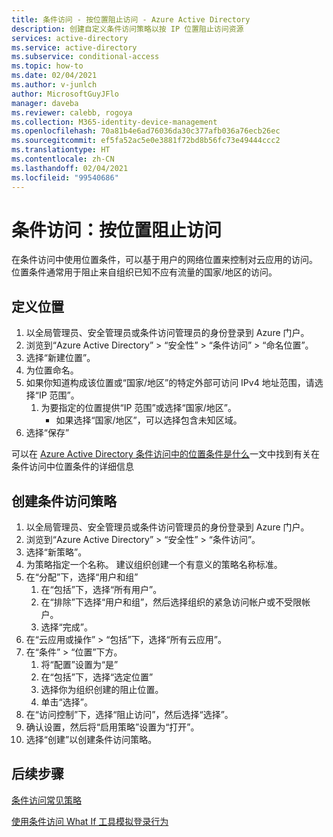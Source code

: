 ```yaml
---
title: 条件访问 - 按位置阻止访问 - Azure Active Directory
description: 创建自定义条件访问策略以按 IP 位置阻止访问资源
services: active-directory
ms.service: active-directory
ms.subservice: conditional-access
ms.topic: how-to
ms.date: 02/04/2021
ms.author: v-junlch
author: MicrosoftGuyJFlo
manager: daveba
ms.reviewer: calebb, rogoya
ms.collection: M365-identity-device-management
ms.openlocfilehash: 70a81b4e6ad76036da30c377afb036a76ecb26ec
ms.sourcegitcommit: ef5fa52ac5e0e3881f72bd8b56fc73e49444ccc2
ms.translationtype: HT
ms.contentlocale: zh-CN
ms.lasthandoff: 02/04/2021
ms.locfileid: "99540686"
---
```

# <a name="conditional-access-block-access-by-location"></a>条件访问：按位置阻止访问

在条件访问中使用位置条件，可以基于用户的网络位置来控制对云应用的访问。 位置条件通常用于阻止来自组织已知不应有流量的国家/地区的访问。

## <a name="define-locations"></a>定义位置

1. 以全局管理员、安全管理员或条件访问管理员的身份登录到 Azure 门户。
1. 浏览到“Azure Active Directory” > “安全性” > “条件访问” > “命名位置”。
1. 选择“新建位置”。
1. 为位置命名。
1. 如果你知道构成该位置或“国家/地区”的特定外部可访问 IPv4 地址范围，请选择“IP 范围”。 
   1. 为要指定的位置提供“IP 范围”或选择“国家/地区”。 
      * 如果选择“国家/地区”，可以选择包含未知区域。
1. 选择“保存”

可以在 [Azure Active Directory 条件访问中的位置条件是什么](location-condition.md)一文中找到有关在条件访问中位置条件的详细信息

## <a name="create-a-conditional-access-policy"></a>创建条件访问策略

1. 以全局管理员、安全管理员或条件访问管理员的身份登录到 Azure 门户。
1. 浏览到“Azure Active Directory” > “安全性” > “条件访问”。
1. 选择“新策略”。
1. 为策略指定一个名称。 建议组织创建一个有意义的策略名称标准。
1. 在“分配”下，选择“用户和组”
   1. 在“包括”下，选择“所有用户”。
   1. 在“排除”下选择“用户和组”，然后选择组织的紧急访问帐户或不受限帐户。 
   1. 选择“完成”。
1. 在“云应用或操作” > “包括”下，选择“所有云应用”。
1. 在“条件” > “位置”下方。
   1. 将“配置”设置为“是” 
   1. 在“包括”下，选择“选定位置” 
   1. 选择你为组织创建的阻止位置。
   1. 单击“选择”。
1. 在“访问控制”下，选择“阻止访问”，然后选择“选择”。  
1. 确认设置，然后将“启用策略”设置为“打开”。 
1. 选择“创建”以创建条件访问策略。

## <a name="next-steps"></a>后续步骤

[条件访问常见策略](concept-conditional-access-policy-common.md)

[使用条件访问 What If 工具模拟登录行为](troubleshoot-conditional-access-what-if.md)
